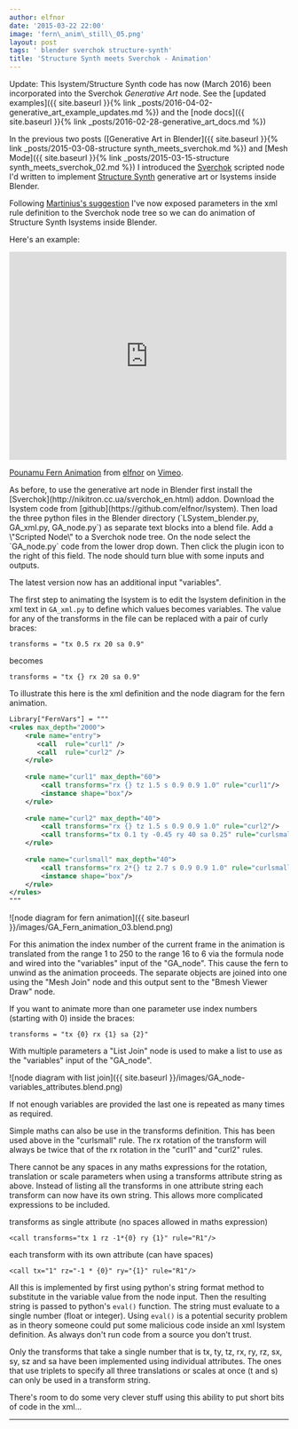 ```yaml
---
author: elfnor
date: '2015-03-22 22:00'
image: 'fern\_anim\_still\_05.png'
layout: post
tags: ' blender sverchok structure-synth'
title: 'Structure Synth meets Sverchok - Animation'
---
```


Update: This lsystem/Structure Synth code has now (March 2016) been incorporated into the Sverchok *Generative Art* node. See the [updated examples]({{ site.baseurl }}{% link _posts/2016-04-02-generative_art_example_updates.md %}) and the [node docs]({{ site.baseurl }}{% link _posts/2016-02-28-generative_art_docs.md %})

In the previous two posts ([Generative Art in Blender]({{ site.baseurl }}{% link _posts/2015-03-08-structure synth_meets_sverchok.md %}) and [Mesh Mode]({{ site.baseurl }}{% link _posts/2015-03-15-structure synth_meets_sverchok_02.md %}) I introduced the [Sverchok](http://nikitron.cc.ua/sverchok_en.html) scripted node I\'d written to implement [Structure Synth](http://structuresynth.sourceforge.net/) generative art or lsystems inside Blender.

Following [Martinius\'s suggestion]() I\'ve now exposed parameters in the xml rule definition to the Sverchok node tree so we can do animation of Structure Synth lsystems inside Blender.

Here\'s an example:

<iframe src="https://player.vimeo.com/video/123063760?title=0&byline=0&portrait=0" width="500" height="375" frameborder="0" webkitallowfullscreen mozallowfullscreen allowfullscreen>
</iframe>
<p><a href="https://vimeo.com/123063760">Pounamu Fern Animation</a> from <a href="https://vimeo.com/user38620121">elfnor</a> on <a href="https://vimeo.com">Vimeo</a>.</p>
As before, to use the generative art node in Blender first install the [Sverchok](http://nikitron.cc.ua/sverchok_en.html) addon. Download the lsystem code from [github](https://github.com/elfnor/lsystem). Then load the three python files in the Blender directory (`LSystem_blender.py, GA_xml.py, GA_node.py`) as separate text blocks into a blend file. Add a \"Scripted Node\" to a Sverchok node tree. On the node select the `GA_node.py` code from the lower drop down. Then click the plugin icon to the right of this field. The node should turn blue with some inputs and outputs.

The latest version now has an additional input \"variables\".

The first step to animating the lsystem is to edit the lsystem definition in the xml text in `GA_xml.py` to define which values becomes variables. The value for any of the transforms in the file can be replaced with a pair of curly braces:

    transforms = "tx 0.5 rx 20 sa 0.9"

becomes

    transforms = "tx {} rx 20 sa 0.9"

To illustrate this here is the xml definition and the node diagram for the fern animation.

```xml
Library["FernVars"] = """
<rules max_depth="2000">
    <rule name="entry">
       <call  rule="curl1" />  
       <call  rule="curl2" />      
    </rule>
    
    <rule name="curl1" max_depth="60">
        <call transforms="rx {} tz 1.5 s 0.9 0.9 1.0" rule="curl1"/>
        <instance shape="box"/>        
    </rule>
    
    <rule name="curl2" max_depth="40">
        <call transforms="rx {} tz 1.5 s 0.9 0.9 1.0" rule="curl2"/>
        <call transforms="tx 0.1 ty -0.45 ry 40 sa 0.25" rule="curlsmall" />     
    </rule>    
    
    <rule name="curlsmall" max_depth="40">
        <call transforms="rx 2*{} tz 2.7 s 0.9 0.9 1.0" rule="curlsmall"/>
        <instance shape="box"/>     
    </rule>    
</rules>
"""
```

![node diagram for fern animation]({{ site.baseurl }}/images/GA_Fern_animation_03.blend.png)

For this animation the index number of the current frame in the animation is translated from the range 1 to 250 to the range 16 to 6 via the formula node and wired into the \"variables\" input of the \"GA\_node\". This cause the fern to unwind as the animation proceeds. The separate objects are joined into one using the \"Mesh Join\" node and this output sent to the \"Bmesh Viewer Draw\" node.

If you want to animate more than one parameter use index numbers (starting with 0) inside the braces:

    transforms = "tx {0} rx {1} sa {2}"

With multiple parameters a \"List Join\" node is used to make a list to use as the \"variables\" input of the \"GA\_node\".

![node diagram with list join]({{ site.baseurl }}/images/GA_node-variables_attributes.blend.png)

If not enough variables are provided the last one is repeated as many times as required.

Simple maths can also be use in the transforms definition. This has been used above in the \"curlsmall\" rule. The rx rotation of the transform will always be twice that of the rx rotation in the \"curl1\" and \"curl2\" rules.

There cannot be any spaces in any maths expressions for the rotation, translation or scale parameters when using a transforms attribute string as above. Instead of listing all the transforms in one attribute string each transform can now have its own string. This allows more complicated expressions to be included.

transforms as single attribute (no spaces allowed in maths expression)

    <call transforms="tx 1 rz -1*{0} ry {1}" rule="R1"/>

each transform with its own attribute (can have spaces)

    <call tx="1" rz="-1 * {0}" ry="{1}" rule="R1"/>

All this is implemented by first using python\'s string format method to substitute in the variable value from the node input. Then the resulting string is passed to python\'s `eval()` function. The string must evaluate to a single number (float or integer). Using `eval()` is a potential security problem as in theory someone could put some malicious code inside an xml lsystem definition. As always don\'t run code from a source you don\'t trust.

Only the transforms that take a single number that is tx, ty, tz, rx, ry, rz, sx, sy, sz and sa have been implemented using individual attributes. The ones that use triplets to specify all three translations or scales at once (t and s) can only be used in a transform string.

There\'s room to do some very clever stuff using this ability to put short bits of code in the xml\...

------------------------------------------------------------------------

